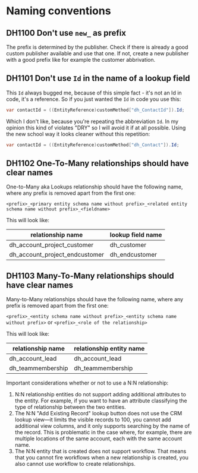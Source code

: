 # Naming conventions

## DH1100 Don't use `new_` as prefix <Required/>

The prefix  is determined by the publisher. Check if there is already a good custom publisher available and use that one. If not, create a new publisher with a good prefix like for example the customer abbrivation.

## DH1101 Don't use `Id` in the name of a lookup field <Required/>

This `Id` always bugged me, because of this simple fact - it's not an Id in code, it's a reference. So if you just wanted the `Id` in code you use this:

```csharp
var contactId = ((EntityReference)customMethod["dh_ContactId"]).Id;
```

Which I don't like, because you're repeating the abbreviation `Id`. In my opinion this kind of violates "DRY" so I will avoid it if at all possible. Using the new school way it looks cleaner without this repetition:
 
```csharp
var contactId = ((EntityReference)customMethod["dh_Contact"]).Id;
```

## DH1102 One-To-Many relationships should have clear names <Recommended/>

One-to-Many aka Lookups relationship should have the following name, where any prefix is removed apart from the first one:

`<prefix>_<primary entity schema name without prefix>_<related entity schema name without prefix>_<fieldname>`

This will look like:

|relationship name                | lookup field name|
|---------------------------------|------------------|
|dh_account_project_customer      | dh_customer      |
|dh_account_project_endcustomer   | dh_endcustomer   |

## DH1103 Many-To-Many relationships should have clear names

Many-to-Many relationships should have the following name, where any prefix is removed apart from the first one:

`<prefix>_<entity schema name without prefix>_<entity schema name without prefix>` or
`<prefix>_<role of the relationship>`

This will look like:

|relationship name     | relationship entity name|
|----------------------|-------------------------|
|dh_account_lead       | dh_account_lead         |
|dh_teammembership     | dh_teammembership       |

Important considerations whether or not to use a N:N relationship:

1. N:N relationship entities do not support adding additional attributes to the entity. For example, if you want to have an attribute classifying the type of relationship between the two entities.
2. The N:N "Add Existing Record" lookup button does not use the CRM lookup view—it limits the visible records to 100, you cannot add additional view columns, and it only supports searching by the name of the record. This is problematic in the case where, for example, there are multiple locations of the same account, each with the same account name.
3. The N:N entity that is created does not support workflow. That means that you cannot fire workflows when a new relationship is created, you also cannot use workflow to create relationships.